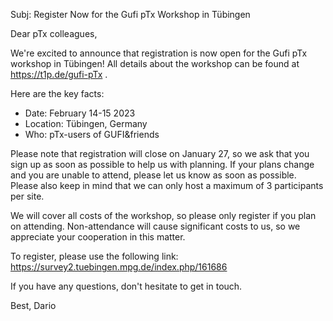 Subj: Register Now for the Gufi pTx Workshop in Tübingen

Dear pTx colleagues,

We're excited to announce that registration is now open for the Gufi pTx workshop in Tübingen!
All details about the workshop can be found at https://t1p.de/gufi-pTx .

Here are the key facts:
- Date: February 14-15 2023
- Location: Tübingen, Germany
- Who: pTx-users of GUFI&friends

Please note that registration will close on January 27, so we ask that you sign up as soon as possible
to help us with planning. If your plans change and you are unable to attend, please let us know as soon as possible.
Please also keep in mind that we can only host a maximum of 3 participants per site.

We will cover all costs of the workshop, so please only register if you plan on attending.
Non-attendance will cause significant costs to us, so we appreciate your cooperation in this matter.

To register, please use the following link:
https://survey2.tuebingen.mpg.de/index.php/161686

If you have any questions, don't hesitate to get in touch.

Best,
Dario
